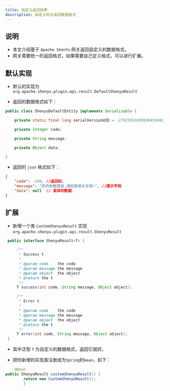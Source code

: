 ```yaml
---
title: 自定义返回结果
description: 自定义网关返回数据格式
---
```


## 说明

* 本文介绍基于 `Apache ShenYu` 网关返回自定义的数据格式。
* 网关需要统一的返回格式，如果需要自己定义格式，可以进行扩展。


## 默认实现

* 默认的实现为 `org.apache.shenyu.plugin.api.result.DefaultShenyuResult`

* 返回的数据格式如下：

```java
public class ShenyuDefaultEntity implements Serializable {

    private static final long serialVersionUID = -2792556188993845048L;

    private Integer code;

    private String message;

    private Object data;

}
```

* 返回的 `json` 格式如下：

```json
{
    "code": -100, //返回码,
    "message": "您的参数错误,请检查相关文档!", //提示字段
    "data": null  // 具体的数据
}
```

## 扩展

*  新增一个类 `CustomShenyuResult` 实现 `org.apache.shenyu.plugin.api.result.ShenyuResult`

```java
 public interface ShenyuResult<T> {

     /**
      * Success t.
      *
      * @param code    the code
      * @param message the message
      * @param object  the object
      * @return the t
      */
     T success(int code, String message, Object object);

     /**
      * Error t.
      *
      * @param code    the code
      * @param message the message
      * @param object  the object
      * @return the t
      */
     T error(int code, String message, Object object);
 }

```

* 其中泛型 `T` 为自定义的数据格式，返回它就好。

* 把你新增的实现类注册成为`Spring`的`bean`，如下：

```java
    @Bean
public ShenyuResult customShenyuResult() {
        return new CustomShenyuResult();
        }
```



